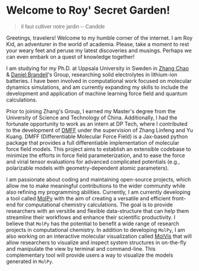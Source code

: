 # Welcome to Roy' Secret Garden!

> <div style="font-family: 'Copperplate', sans-serif;">Il faut cultiver notre jardin -- Candide</div>

Greetings, travelers! Welcome to my humble corner of the internet. I am Roy Kid, an adventurer in the world of academia. Please, take a moment to rest your weary feet and peruse my latest discoveries and musings. Perhaps we can even embark on a quest of knowledge together!

I am studying for my Ph.D. at Uppsala University in Sweden in [Zhang Chao](https://tec-group.github.io/) & [Daniel Brandell](https://www.katalog.uu.se/empinfo/?id=N99-854)'s Group, researching solid electrolytes in lithium-ion batteries. I have been involved in computational work focused on molecular dynamics simulations, and am currently expanding my skills to include the development and application of machine learning force field and quantum calculations.

Prior to joining Zhang's Group, I earned my Master's degree from the University of Science and Technology of China. Additionally, I had the fortunate opportunity to work as an intern at DP Tech, where I contributed to the development of [DMFF](https://github.com/deepmodeling/DMFF) under the supervision of Zhang Linfeng and Yu Kuang. DMFF (Differentiable Molecular Force Field) is a Jax-based python package that provides a full differentiable implementation of molecular force field models. This project aims to establish an extensible codebase to minimize the efforts in force field parameterization, and to ease the force and virial tensor evaluations for advanced complicated potentials (e.g., polarizable models with geometry-dependent atomic parameters).

I am passionate about coding and maintaining open-source projects, which allow me to make meaningful contributions to the wider community while also refining my programming abilities. Currently, I am currently developing a tool called [MolPy](https://github.com/Roy-Kid/molpy) with the aim of creating a versatile and efficient front-end for computational chemistry calculations. The goal is to provide researchers with an versitile and flexible data-structure that can help them streamline their workflows and enhance their scientific productivity. I believe that `MolPy` has the potential to benefit a wide range of research projects in computational chemistry. In addition to developing `MolPy`, I am also working on an interactive molecular visualization called [MolVis](https://github.com/Roy-Kid/molvis) that will allow researchers to visualize and inspect system structures in on-the-fly and manipulate the view by terminal and command-line. This complementary tool will provide users a way to visualize the models generated in `MolPy`.


